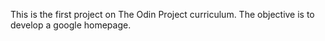 This is the first project on The Odin Project curriculum.
The objective is to develop a google homepage.